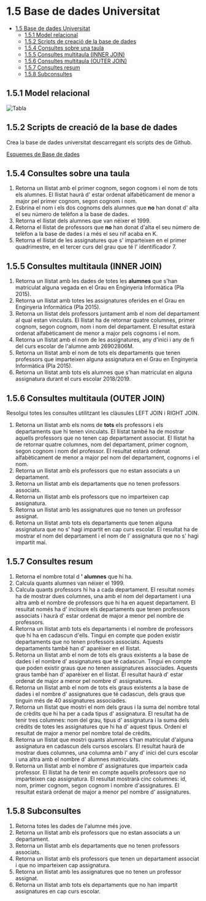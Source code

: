# 1.5 Base de dades Universitat

- [1.5 Base de dades Universitat](#15-base-de-dades-universitat)
  - [1.5.1 Model relacional](#151-model-relacional)
  - [1.5.2 Scripts de creació de la base de dades](#152-scripts-de-creació-de-la-base-de-dades)
  - [1.5.4 Consultes sobre una taula](#154-consultes-sobre-una-taula)
  - [1.5.5 Consultes multitaula (INNER JOIN)](#155-consultes-multitaula-inner-join)
  - [1.5.6 Consultes multitaula (OUTER JOIN)](#156-consultes-multitaula-outer-join)
  - [1.5.7 Consultes resum](#157-consultes-resum)
  - [1.5.8 Subconsultes](#158-subconsultes)

## 1.5.1 Model relacional

![Tabla](https://github.com/sapa-basededades/M02-M10-Bases-de-Dades/blob/main/1%20-%20Llenguatge%20SQL%20DML%20i%20DDL/DATABASES/POSTGRESQL/05%20-%20Universitat/universitat_erm.png)

## 1.5.2 Scripts de creació de la base de dades

Crea la base de dades universitat descarregant els scripts des de Github.

[Esquemes de Base de dades](https://github.com/sapa-basededades/M02-M10-Bases-de-Dades/tree/main/1%20-%20Llenguatge%20SQL%20DML%20i%20DDL/1%20-%20DATABASES/ESQUEMES/1%20-%20POSTGRES)

## 1.5.4 Consultes sobre una taula

1. Retorna un llistat amb el primer cognom, segon cognom i el nom de tots els alumnes. El llistat haurà d' estar ordenat alfabèticament de menor a major pel primer cognom, segon cognom i nom.
2. Esbrina el nom i els dos cognoms dels alumnes que **no** han donat d' alta el seu número de telèfon a la base de dades.
3. Retorna el llistat dels alumnes que van néixer el 1999.
4. Retorna el llistat de professors que **no** han donat d'alta el seu número de telèfon a la base de dades i a més el seu nif acaba en K.
5. Retorna el llistat de les assignatures que s' imparteixen en el primer quadrimestre, en el tercer curs del grau que té l' identificador 7.

## 1.5.5 Consultes multitaula (INNER JOIN)

1. Retorna un llistat amb les dades de totes les **alumnes** que s'han matriculat alguna vegada en el Grau en Enginyeria Informàtica (Pla 2015).
2. Retorna un llistat amb totes les assignatures oferides en el Grau en Enginyeria Informàtica (Pla 2015).
3. Retorna un llistat dels professors juntament amb el nom del departament al qual estan vinculats. El llistat ha de retornar quatre columnes, primer cognom, segon cognom, nom i nom del departament. El resultat estarà ordenat alfabèticament de menor a major pels cognoms i el nom.
4. Retorna un llistat amb el nom de les assignatures, any d'inici i any de fi del curs escolar de l'alumne amb 26902806M.
5. Retorna un llistat amb el nom de tots els departaments que tenen professors que imparteixen alguna assignatura en el Grau en Enginyeria Informàtica (Pla 2015).
6. Retorna un llistat amb tots els alumnes que s'han matriculat en alguna assignatura durant el curs escolar 2018/2019.

## 1.5.6 Consultes multitaula (OUTER JOIN)

Resolgui totes les consultes utilitzant les clàusules LEFT JOIN i RIGHT JOIN.

1. Retorna un llistat amb els noms de **tots** els professors i els departaments que hi tenen vinculats. El llistat també ha de mostrar aquells professors que no tenen cap departament associat. El llistat ha de retornar quatre columnes, nom del departament, primer cognom, segon cognom i nom del professor. El resultat estarà ordenat alfabèticament de menor a major pel nom del departament, cognoms i el nom.
2. Retorna un llistat amb els professors que no estan associats a un departament.
3. Retorna un llistat amb els departaments que no tenen professors associats.
4. Retorna un llistat amb els professors que no imparteixen cap assignatura.
5. Retorna un llistat amb les assignatures que no tenen un professor assignat.
6. Retorna un llistat amb tots els departaments que tenen alguna assignatura que no s' hagi impartit en cap curs escolar. El resultat ha de mostrar el nom del departament i el nom de l' assignatura que no s' hagi impartit mai.

## 1.5.7 Consultes resum

1. Retorna el nombre total d **' alumnes** que hi ha.
2. Calcula quants alumnes van néixer el 1999.
3. Calcula quants professors hi ha a cada departament. El resultat només ha de mostrar dues columnes, una amb el nom del departament i una altra amb el nombre de professors que hi ha en aquest departament. El resultat només ha d' incloure els departaments que tenen professors associats i haurà d' estar ordenat de major a menor pel nombre de professors.
4. Retorna un llistat amb tots els departaments i el nombre de professors que hi ha en cadascun d'ells. Tingui en compte que poden existir departaments que no tenen professors associats. Aquests departaments també han d' aparèixer en el llistat.
5. Retorna un llistat amb el nom de tots els graus existents a la base de dades i el nombre d' assignatures que té cadascun. Tingui en compte que poden existir graus que no tenen assignatures associades. Aquests graus també han d' aparèixer en el llistat. El resultat haurà d' estar ordenat de major a menor pel nombre d' assignatures.
6. Retorna un llistat amb el nom de tots els graus existents a la base de dades i el nombre d' assignatures que té cadascun, dels graus que tinguin més de 40 assignatures associades.
7. Retorna un llistat que mostri el nom dels graus i la suma del nombre total de crèdits que hi ha per a cada tipus d' assignatura. El resultat ha de tenir tres columnes: nom del grau, tipus d' assignatura i la suma dels crèdits de totes les assignatures que hi ha d' aquest tipus. Ordeni el resultat de major a menor pel nombre total de crèdits.
8. Retorna un llistat que mostri quants alumnes s'han matriculat d'alguna assignatura en cadascun dels cursos escolars. El resultat haurà de mostrar dues columnes, una columna amb l' any d' inici del curs escolar i una altra amb el nombre d' alumnes matriculats.
9. Retorna un llistat amb el nombre d' assignatures que imparteix cada professor. El llistat ha de tenir en compte aquells professors que no imparteixen cap assignatura. El resultat mostrarà cinc columnes: id, nom, primer cognom, segon cognom i nombre d'assignatures. El resultat estarà ordenat de major a menor pel nombre d' assignatures.

## 1.5.8 Subconsultes

1. Retorna totes les dades de l'alumne més jove.
2. Retorna un llistat amb els professors que no estan associats a un departament.
3. Retorna un llistat amb els departaments que no tenen professors associats.
4. Retorna un llistat amb els professors que tenen un departament associat i que no imparteixen cap assignatura.
5. Retorna un llistat amb les assignatures que no tenen un professor assignat.
6. Retorna un llistat amb tots els departaments que no han impartit assignatures en cap curs escolar.
